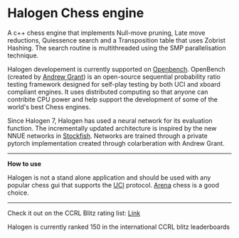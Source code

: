 # Halogen Chess engine

A c++ chess engine that implements Null-move pruning, Late move reductions, Quiessence search and a Transposition table that uses Zobrist Hashing. The search routine is multithreaded using the SMP parallelisation technique.

Halogen developement is currently supported on [Openbench](http://chess.grantnet.us/). OpenBench (created by [Andrew Grant](https://github.com/AndyGrant)) is an open-source sequential probability ratio testing framework designed for self-play testing by both UCI and xboard compliant engines. It uses distributed computing so that anyone can contribite CPU power and help support the development of some of the world's best Chess engines.

Since Halogen 7, Halogen has used a neural network for its evaluation function. The incrementally updated architecture is inspired by the new NNUE networks in [Stockfish](https://github.com/official-stockfish/Stockfish). Networks are trained through a private pytorch implementation created through colarberation with Andrew Grant.

-----------------------------------
 
**How to use**

Halogen is not a stand alone application and should be used with any popular chess gui that supports the [UCI](http://wbec-ridderkerk.nl/html/UCIProtocol.html) protocol. [Arena](http://www.playwitharena.de/) chess is a good choice.



-----------------------------------

Check it out on the CCRL Blitz rating list: [Link](https://ccrl.chessdom.com/ccrl/404/cgi/compare_engines.cgi?family=Halogen&print=Rating+list&print=Results+table&print=LOS+table&print=Ponder+hit+table&print=Eval+difference+table&print=Comopp+gamenum+table&print=Overlap+table&print=Score+with+common+opponents)

Halogen is currently ranked 150 in the international CCRL blitz leaderboards

